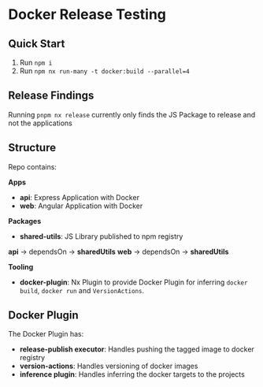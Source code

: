 # Docker Release Testing

## Quick Start
1. Run `npm i`
2. Run `npm nx run-many -t docker:build --parallel=4`

## Release Findings
Running `pnpm nx release` currently only finds the JS Package to release and not the applications


## Structure
Repo contains:

**Apps**  
- **api**: Express Application with Docker
- **web**: Angular Application with Docker

**Packages**  
- **shared-utils**: JS Library published to npm registry

**api** -> dependsOn -> **sharedUtils**
**web** -> dependsOn -> **sharedUtils**

**Tooling**  
- **docker-plugin**: Nx Plugin to provide Docker Plugin for inferring `docker build`, `docker run` and `VersionActions`.

## Docker Plugin

The Docker Plugin has:  
- **release-publish executor**: Handles pushing the tagged image to docker registry
- **version-actions**: Handles versioning of docker images
- **inference plugin**: Handles inferring the docker targets to the projects



